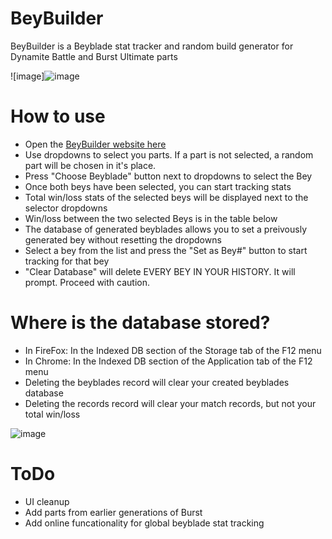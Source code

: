 # BeyBuilder

BeyBuilder is a Beyblade stat tracker and random build generator for Dynamite Battle and Burst Ultimate parts

![image]![image](https://user-images.githubusercontent.com/118684863/204549707-049a31f1-a146-4f48-bed1-12e7b50402f1.png)


# How to use

- Open the [BeyBuilder website here](https://fabelavalon.github.io/beybuilder/)
- Use dropdowns to select you parts. If a part is not selected, a random part will be chosen in it's place.
- Press "Choose Beyblade" button next to dropdowns to select the Bey
- Once both beys have been selected, you can start tracking stats
- Total win/loss stats of the selected beys will be displayed next to the selector dropdowns
- Win/loss between the two selected Beys is in the table below
- The database of generated beyblades allows you to set a preivously generated bey without resetting the dropdowns
- Select a bey from the list and press the "Set as Bey#" button to start tracking for that bey
- "Clear Database" will delete EVERY BEY IN YOUR HISTORY. It will prompt. Proceed with caution.

# Where is the database stored?

- In FireFox: In the Indexed DB section of the Storage tab of the F12 menu
- In Chrome: In the Indexed DB section of the Application tab of the F12 menu
- Deleting the beyblades record will clear your created beyblades database
- Deleting the records record will clear your match records, but not your total win/loss

![image](https://user-images.githubusercontent.com/118684863/204066288-b1297a91-5a08-4870-9c45-62aa29a301b2.png)

# ToDo

- UI cleanup
- Add parts from earlier generations of Burst
- Add online funcationality for global beyblade stat tracking


